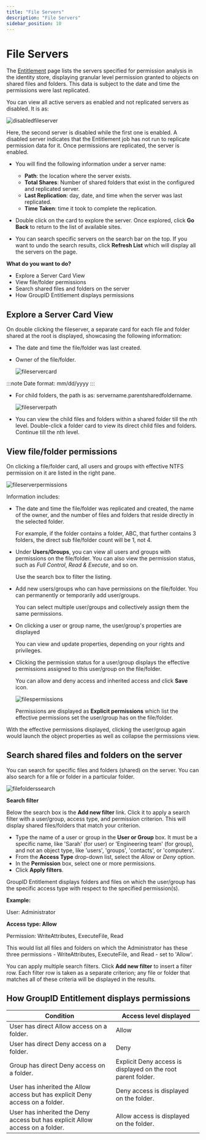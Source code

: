 ```yaml
---
title: "File Servers"
description: "File Servers"
sidebar_position: 10
---
```


# File Servers

The [ Entitlement](/docs/directorymanager/11.0/portal/entitlement/overview.md) page lists
the servers specified for permission analysis in the identity store, displaying granular level
permission granted to objects on shared files and folders. This data is subject to the date and time
the permissions were last replicated.

You can view all active servers as enabled and not replicated servers as disabled. It is as:

![disabledfileserver](/img/product_docs/directorymanager/11.0/portal/entitlement/disabledfileserver.webp)

Here, the second server is disabled while the first one is enabled. A disabled server indicates that
the Entitlement job has not run to replicate permission data for it. Once permissions are
replicated, the server is enabled.

- You will find the following information under a server name:

    - **Path**: the location where the server exists.
    - **Total Shares**: Number of shared folders that exist in the configured and replicated server.
    - **Last Replication**: day, date, and time when the server was last replicated.
    - **Time Taken**: time it took to complete the replication.

- Double click on the card to explore the server. Once explored, click **Go Back** to return to the
  list of available sites.
- You can search specific servers on the search bar on the top. If you want to undo the search
  results, click **Refresh List** which will display all the servers on the page.

**What do you want to do?**

- Explore a Server Card View
- View file/folder permissions
- Search shared files and folders on the server
- How GroupID Entitlement displays permissions

## Explore a Server Card View

On double clicking the fileserver, a separate card for each file and folder shared at the root is
displayed, showcasing the following information:

- The date and time the file/folder was last created.
- Owner of the file/folder.

    ![fileservercard](/img/product_docs/directorymanager/11.0/portal/entitlement/fileservercard.webp)

:::note
Date format: mm/dd/yyyy
:::


- For child folders, the path is as: servername.parentsharedfoldername.

    ![fileserverpath](/img/product_docs/directorymanager/11.0/portal/entitlement/fileserverpath.webp)

- You can view the child files and folders within a shared folder till the nth level. Double-click a
  folder card to view its direct child files and folders. Continue till the nth level.

## View file/folder permissions

On clicking a file/folder card, all users and groups with effective NTFS permission on it are listed
in the right pane.

![fileserverpermissions](/img/product_docs/directorymanager/11.0/portal/entitlement/fileserverpermissions.webp)

Information includes:

- The date and time the file/folder was replicated and created, the name of the owner, and the
  number of files and folders that reside directly in the selected folder.

    For example, if the folder contains a folder, ABC, that further contains 3 folders, the direct
    sub file/folder count will be 1, not 4.

- Under **Users/Groups**, you can view all users and groups with permissions on the file/folder. You
  can also view the permission status, such as _Full Control_, _Read & Execute_, and so on.

    Use the search box to filter the listing.

- Add new users/groups who can have permissions on the file/folder. You can permanently or
  temporarily add user/groups.

    You can select multiple user/groups and collectively assign them the same permissions.

- On clicking a user or group name, the user/group's properties are displayed

    You can view and update properties, depending on your rights and privileges.

- Clicking the permission status for a user/group displays the effective permissions assigned to
  this user/group on the file/folder.

    You can allow and deny access and inherited access and click **Save** icon.

    ![filespermissions](/img/product_docs/directorymanager/11.0/portal/entitlement/filespermissions.webp)

    Permissions are displayed as **Explicit permissions** which list the effective permissions set
    the user/group has on the file/folder.

With the effective permissions displayed, clicking the user/group again would launch the object
properties as well as collapse the permissions view.

## Search shared files and folders on the server

You can search for specific files and folders (shared) on the server. You can also search for a file
or folder in a particular folder.

![filefolderssearch](/img/product_docs/directorymanager/11.0/portal/entitlement/filefolderssearch.webp)

**Search filter**

Below the search box is the **Add new filter** link. Click it to apply a search filter with a
user/group, access type, and permission criterion. This will display shared files/folders that match
your criterion.

- Type the name of a user or group in the **User or Group** box. It must be a specific name, like
  'Sarah' (for user) or 'Engineering team' (for group), and not an object type, like 'users',
  'groups', 'contacts', or 'computers'.
- From the **Access Type** drop-down list, select the _Allow_ or _Deny_ option.
- In the **Permission** box, select one or more permissions.
- Click **Apply filters**.

GroupID Entitlement displays folders and files on which the user/group has the specific access type
with respect to the specified permission(s).

**Example:**

User: Administrator

**Access type: Allow**

Permission: WriteAttributes, ExecuteFile, Read

This would list all files and folders on which the Administrator has these three permissions -
WriteAttributes, ExecuteFile, and Read - set to 'Allow'.

You can apply multiple search filters. Click **Add new filter** to insert a filter row. Each filter
row is taken as a separate criterion; any file or folder that matches all of these criteria will be
displayed in the results.

## How GroupID Entitlement displays permissions

| Condition                                                                     | Access level displayed                                       |
| ----------------------------------------------------------------------------- | ------------------------------------------------------------ |
| User has direct Allow access on a folder.                                     | Allow                                                        |
| User has direct Deny access on a folder.                                      | Deny                                                         |
| Group has direct Deny access on a folder.                                     | Explicit Deny access is displayed on the root parent folder. |
| User has inherited the Allow access but has explicit Deny access on a folder. | Deny access is displayed on the folder.                      |
| User has inherited the Deny access but has explicit Allow access on a folder. | Allow access is displayed on the folder.                     |
